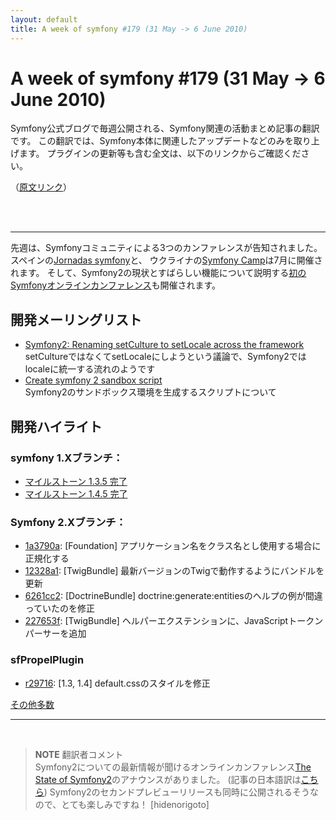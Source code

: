 ```yaml
---
layout: default
title: A week of symfony #179 (31 May -> 6 June 2010)
---
```


A week of symfony #179 (31 May -> 6 June 2010)
==============================================

Symfony公式ブログで毎週公開される、Symfony関連の活動まとめ記事の翻訳です。
この翻訳では、Symfony本体に関連したアップデートなどのみを取り上げます。
プラグインの更新等も含む全文は、以下のリンクからご確認ください。

（[原文リンク](http://www.symfony-project.org/blog/2010/06/06/a-week-of-symfony-179-31-may-6-june-2010)）

<br />
<br />
<hr />

先週は、Symfonyコミュニティによる3つのカンファレンスが告知されました。
スペインの[Jornadas symfony](http://www.symfony-project.org/blog/2010/05/31/announcing-the-first-spanish-symfony-conference)と、
ウクライナの[Symfony Camp](http://www.symfony-project.org/blog/2010/06/04/symfony-camp-ukraine-2010)は7月に開催されます。
そして、Symfony2の現状とすばらしい機能について説明する[初のSymfonyオンラインカンファレンス](http://www.symfony-project.org/blog/2010/05/31/the-state-of-symfony-2-online-conference)も開催されます。


開発メーリングリスト
--------------------

- [Symfony2: Renaming setCulture to setLocale across the framework](http://groups.google.com/group/symfony-devs/browse_thread/thread/0860664bfab8ff15)<br />
  setCultureではなくてsetLocaleにしようという議論で、Symfony2ではlocaleに統一する流れのようです
- [Create symfony 2 sandbox script](http://groups.google.com/group/symfony-devs/browse_thread/thread/b212116fc0eba366)<br />
  Symfony2のサンドボックス環境を生成するスクリプトについて


開発ハイライト
--------------

### symfony 1.Xブランチ：

- [マイルストーン 1.3.5 完了](http://trac.symfony-project.org/milestone/1.3.5)
- [マイルストーン 1.4.5 完了](http://trac.symfony-project.org/milestone/1.4.5)

### Symfony 2.Xブランチ：

- [1a3790a](http://github.com/symfony/symfony/commit/1a3790a636f78ec7c5b08e6981672cf323428c5c): [Foundation] アプリケーション名をクラス名とし使用する場合に正規化する
- [12328a1](http://github.com/symfony/symfony/commit/12328a1bcbf231da8eaf942f8d68c7dc0c7c4f38): [TwigBundle] 最新バージョンのTwigで動作するようにバンドルを更新
- [6261cc2](http://github.com/symfony/symfony/commit/6261cc26693fa1697bcbbd671f18f4902bef07bc): [DoctrineBundle] doctrine:generate:entitiesのヘルプの例が間違っていたのを修正
- [227653f](http://github.com/symfony/symfony/commit/227653fd243498495e4414218e0d4282eef3876e): [TwigBundle] ヘルパーエクステンションに、JavaScriptトークンパーサーを追加


### sfPropelPlugin

- [r29716](http://trac.symfony-project.org/changeset/29716): [1.3, 1.4] default.cssのスタイルを修正


[その他多数](http://trac.symfony-project.com/trac/timeline?from=06%2F06%2F2010&daysback=6&milestone=on&ticket=on&changeset=on&update=Update)


<hr />
<br />

> **NOTE**
> 翻訳者コメント<br />
> Symfony2についての最新情報が聞けるオンラインカンファレンス[The State of Symfony2](http://www.symfony-live.com/)のアナウンスがありました。
> (記事の日本語訳は[こちら](20100604))
> Symfony2のセカンドプレビューリリースも同時に公開されるそうなので、とても楽しみですね！
> [hidenorigoto]


